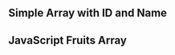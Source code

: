 <!DOCTYPE html>
<html>
<head>
  <title>Combined Array Example</title>
</head>
<body>

  <h2>Simple Array with ID and Name</h2>
  <div id="userOutput"></div>

  <h2>JavaScript Fruits Array</h2>
  <p id="fruitsOutput"></p>

  <script>
    // --- User Array as an array of arrays ---
    let users = [
      ["1", "Ali"],
      ["2", "Hamza"],
      ["3", "Safiq"],
      ["4", "Kodu"]
    ];

    // Display all users
    let userOutput = "";
    users.forEach(function(user) {
      userOutput += "ID: " + user[0] + ", Name: " + user[1] + "<br>";
    });
    document.getElementById("userOutput").innerHTML = userOutput;
    console.log("Users Array:", users);

    // --- Fruits Array ---
    let fruits = ["Apple", "Banana", "Mango", "Orange"];
    document.getElementById("fruitsOutput").innerHTML = "Fruits: " + fruits.join(", ");
    console.log("Fruits Array:", fruits);
  </script>

</body>
</html>
